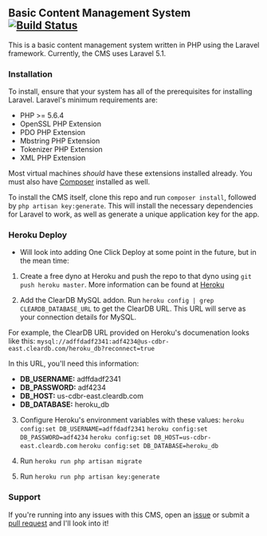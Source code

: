 ## Basic Content Management System [![Build Status](https://travis-ci.org/TylerConlee/BasicCMS.svg?branch=master)](https://travis-ci.org/TylerConlee/BasicCMS)

This is a basic content management system written in PHP using the Laravel 
framework. Currently, the CMS uses Laravel 5.1.

### Installation

To install, ensure that your system has all of the prerequisites for installing 
Laravel. 
Laravel's minimum requirements are:
- PHP >= 5.6.4
- OpenSSL PHP Extension
- PDO PHP Extension
- Mbstring PHP Extension
- Tokenizer PHP Extension
- XML PHP Extension

Most virtual machines *should* have these extensions installed already. You 
must also have [Composer](http://getcomposer.org/) installed as well.

To install the CMS itself, clone this repo and run `composer install`, followed 
by `php artisan key:generate`. This will install the necessary dependencies for
Laravel to work, as well as generate a unique application key for the app.

### Heroku Deploy
- Will look into adding One Click Deploy at some point in the future, but in
the mean time:

1) Create a free dyno at Heroku and push the repo to that dyno using 
`git push heroku master`. More information can be found at [Heroku](https://devcenter.heroku.com/articles/getting-started-with-php#deploy-the-app)

2) Add the ClearDB MySQL addon. Run `heroku config | grep CLEARDB_DATABASE_URL`
to get the ClearDB URL. This URL will serve as your connection details for 
MySQL.

For example, the ClearDB URL provided on Heroku's documenation looks like this:
`mysql://adffdadf2341:adf4234@us-cdbr-east.cleardb.com/heroku_db?reconnect=true`

In this URL, you'll need this information:

- **DB_USERNAME:**  adffdadf2341
- **DB_PASSWORD:**  adf4234
- **DB_HOST:** us-cdbr-east.cleardb.com
- **DB_DATABASE:** heroku_db

3) Configure Heroku's environment variables with these values:
`heroku config:set DB_USERNAME=adffdadf2341`
`heroku config:set DB_PASSWORD=adf4234`
`heroku config:set DB_HOST=us-cdbr-east.cleardb.com`
`heroku config:set DB_DATABASE=heroku_db`

3) Run `heroku run php artisan migrate`

4) Run `heroku run php artisan key:generate`

### Support

If you're running into any issues with this CMS, open an [issue](https://github.com/TylerConlee/BasicCMS/issues/new) or submit a [pull request](https://github.com/TylerConlee/BasicCMS/compare) and I'll look into it!